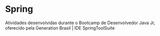 # Spring
Atividades desenvolvidas durante o Bootcamp de Desenvolvedor Java Jr, oferecido pela Generation Brasil | IDE SpringToolSuite 
